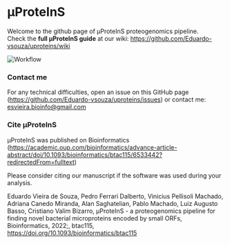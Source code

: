 # μProteInS
Welcome to the github page of μProteInS proteogenomics pipeline.\
Check the **full μProteInS guide** at our wiki: https://github.com/Eduardo-vsouza/uproteins/wiki 

![Workflow](https://github.com/Eduardo-vsouza/uproteins/blob/master/images/figure_1_no_layers.png)

### Contact me
For any technical difficulties, open an issue on this GitHub page (https://github.com/Eduardo-vsouza/uproteins/issues) or contact me: esvieira.bioinfo@gmail.com

### Cite µProteInS
µProteInS was published on Bioinformatics (https://academic.oup.com/bioinformatics/advance-article-abstract/doi/10.1093/bioinformatics/btac115/6533442?redirectedFrom=fulltext)

Please consider citing our manuscript if the software was used during your analysis.

Eduardo Vieira de Souza, Pedro Ferrari Dalberto, Vinicius Pellisoli Machado, Adriana Canedo Miranda, Alan Saghatelian, Pablo Machado, Luiz Augusto Basso, Cristiano Valim Bizarro, µProteInS - a proteogenomics pipeline for finding novel bacterial microproteins encoded by small ORFs, Bioinformatics, 2022;, btac115, https://doi.org/10.1093/bioinformatics/btac115
